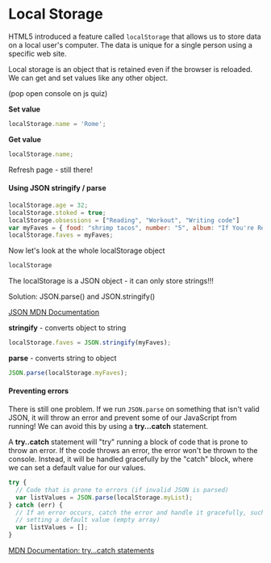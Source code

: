 # Local Storage

HTML5 introduced a feature called `localStorage` that allows us to store data on a local user's computer. The data is unique for a single person using a specific web site.

Local storage is an object that is retained even if the browser is reloaded. We can get and set values like any other object.

(pop open console on js quiz)

**Set value**

```js
localStorage.name = 'Rome';
```

**Get value**
```js
localStorage.name;
```

Refresh page - still there!

#### Using JSON stringify / parse

```js
localStorage.age = 32;
localStorage.stoked = true;
localStorage.obsessions = ["Reading", "Workout", "Writing code"]
var myFaves = { food: "shrimp tacos", number: "5", album: "If You're Reading This It's Too Late"  };
localStorage.faves = myFaves;
```

Now let's look at the whole localStorage object

```js
localStorage
```

The localStorage is a JSON object - it can only store strings!!!

Solution: JSON.parse() and JSON.stringify()

[JSON MDN Documentation](https://developer.mozilla.org/en-US/docs/Web/JavaScript/Reference/Global_Objects/JSON)

**stringify** - converts object to string

```js
localStorage.faves = JSON.stringify(myFaves);
```

**parse** - converts string to object

```javascript
JSON.parse(localStorage.myFaves);
```

#### Preventing errors

There is still one problem. If we run `JSON.parse` on something that isn't valid JSON, it will throw an error and prevent some of our JavaScript from running! We can avoid this by using a **try...catch** statement.

A **try..catch** statement will "try" running a block of code that is prone to throw an error. If the code throws an error, the error won't be thrown to the console. Instead, it will be handled gracefully by the "catch" block, where we can set a default value for our values.

```js
try {
  // Code that is prone to errors (if invalid JSON is parsed)
  var listValues = JSON.parse(localStorage.myList);
} catch (err) {
  // If an error occurs, catch the error and handle it gracefully, such as
  // setting a default value (empty array)
  var listValues = [];
}
```

[MDN Documentation: try...catch statements](https://developer.mozilla.org/en-US/docs/Web/JavaScript/Reference/Statements/try...catch)
